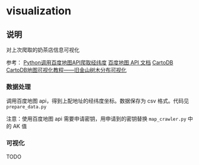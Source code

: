 # visualization

## 说明
对上次爬取的奶茶店信息可视化

参考：
[Python调用百度地图API爬取经纬度](https://zhuanlan.zhihu.com/p/55242944)
[百度地图 API 文档](http://lbsyun.baidu.com/index.php?title=webapi/guide/webservice-geocoding)
[CartoDB](https://github.com/CartoDB/carto-workshop)
[CartoDB地图可视化教程——旧金山树木分布可视化](https://www.bilibili.com/video/BV1KE411575H?from=search&seid=8027032836266682844)


### 数据处理
调用百度地图 api，得到上配地址的经纬度坐标。数据保存为 csv 格式。代码见 `prepare_data.py`

注意：使用百度地图 api 需要申请密钥，用申请到的密钥替换 `map_crawler.py` 中的 AK 值

### 可视化
TODO


